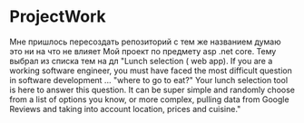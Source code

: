 # ProjectWork
Мне пришлось пересоздать репозиторий с тем же названием думаю это ни на что не влияет 
Мой проект по предмету asp .net core.
Тему выбрал из списка тем на дл 
"Lunch selection ( web app). If you are a working software engineer, you must
have faced the most difficult question in software development ... "where to
go to eat?" Your lunch selection tool is here to answer this question. It can be
super simple and randomly choose from a list of options you know, or more
complex, pulling data from Google Reviews and taking into account location,
prices and cuisine."
